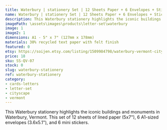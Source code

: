 ```yaml
---
title: Waterbury | stationery Set | 12 Sheets Paper + 6 Envelopes + Stickers
name: Waterbury | stationery Set | 12 Sheets Paper + 6 Envelopes + Stickers
description: This Waterbury stationery highlights the iconic buildings and monuments in Waterbury, Vermont. This set of 12 sheets of lined paper (5x7"), 6 A1-sized envelopes (3.6x5.1"), and 6 mini stickers. 
imagePath: \assets\images\products\letter-set\waterbury
image: 1
image2: 1
dimensions: A1 - 5" x 7" (127mm x 178mm)
materials: 30% recycled text paper with felt finish
featured: 0
etsy: https://soijen.etsy.com/listing/1509984798/waterbury-vermont-cityscape-stationery?utm_source=Copy&utm_medium=ListingManager&utm_campaign=Share&utm_term=so.lmsm&share_time=1695261883561
price: 18
sku: SS-QV-07
stock: 0
slug: waterbury-stationery
ref: waterbury-stationery
category:
- cards-letters
- letter-set
- cityscape
- vermont
---
```

This Waterbury stationery highlights the iconic buildings and monuments in Waterbury, Vermont. This set of 12 sheets of lined paper (5x7"), 6 A1-sized envelopes (3.6x5.1"), and 6 mini stickers. 
